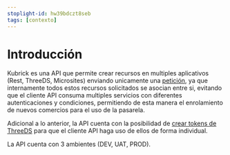 ```yaml
---
stoplight-id: hw39bdczt8seb
tags: [contexto]
---
```


# Introducción

Kubrick es una API que permite crear recursos en multiples aplicativos (Rest, ThreeDS, Microsites)
enviando unicamente una [petición](kubrick-reborn.json/paths/~1api~1integration~1create/post),
ya que internamente todos estos recursos solicitados se asocian entre si, evitando que el cliente API
consuma multiples servicios con diferentes autenticaciones y condiciones, permitiendo de esta manera el enrolamiento de nuevos comercios para el uso de la pasarela.

Adicional a lo anterior, la API cuenta con la posibilidad de [crear tokens de ThreeDS](https://kubrick.stoplight.io/docs/kubrick-clients/zf60krl51674d-create) para que el cliente API haga uso de ellos de forma individual.

La API cuenta con 3 ambientes (DEV, UAT, PROD).

